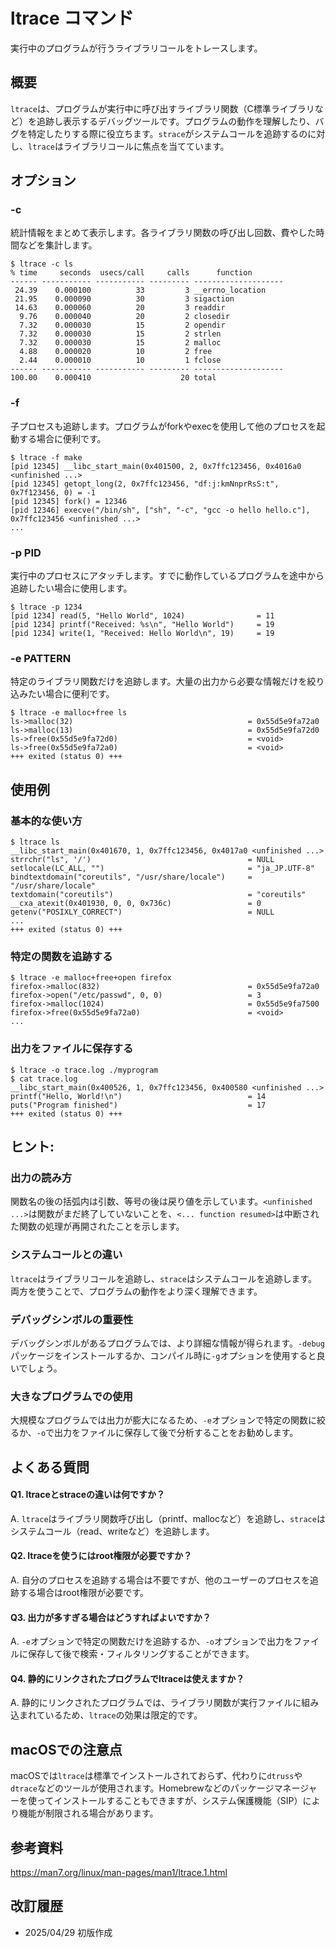 # ltrace コマンド
実行中のプログラムが行うライブラリコールをトレースします。

## 概要
`ltrace`は、プログラムが実行中に呼び出すライブラリ関数（C標準ライブラリなど）を追跡し表示するデバッグツールです。プログラムの動作を理解したり、バグを特定したりする際に役立ちます。`strace`がシステムコールを追跡するのに対し、`ltrace`はライブラリコールに焦点を当てています。

## オプション
### **-c**
統計情報をまとめて表示します。各ライブラリ関数の呼び出し回数、費やした時間などを集計します。

```console
$ ltrace -c ls
% time     seconds  usecs/call     calls      function
------ ----------- ----------- --------- --------------------
 24.39    0.000100          33         3 __errno_location
 21.95    0.000090          30         3 sigaction
 14.63    0.000060          20         3 readdir
  9.76    0.000040          20         2 closedir
  7.32    0.000030          15         2 opendir
  7.32    0.000030          15         2 strlen
  7.32    0.000030          15         2 malloc
  4.88    0.000020          10         2 free
  2.44    0.000010          10         1 fclose
------ ----------- ----------- --------- --------------------
100.00    0.000410                    20 total
```

### **-f**
子プロセスも追跡します。プログラムがforkやexecを使用して他のプロセスを起動する場合に便利です。

```console
$ ltrace -f make
[pid 12345] __libc_start_main(0x401500, 2, 0x7ffc123456, 0x4016a0 <unfinished ...>
[pid 12345] getopt_long(2, 0x7ffc123456, "df:j:kmNnprRsS:t", 0x7f123456, 0) = -1
[pid 12345] fork() = 12346
[pid 12346] execve("/bin/sh", ["sh", "-c", "gcc -o hello hello.c"], 0x7ffc123456 <unfinished ...>
...
```

### **-p PID**
実行中のプロセスにアタッチします。すでに動作しているプログラムを途中から追跡したい場合に使用します。

```console
$ ltrace -p 1234
[pid 1234] read(5, "Hello World", 1024)                = 11
[pid 1234] printf("Received: %s\n", "Hello World")     = 19
[pid 1234] write(1, "Received: Hello World\n", 19)     = 19
```

### **-e PATTERN**
特定のライブラリ関数だけを追跡します。大量の出力から必要な情報だけを絞り込みたい場合に便利です。

```console
$ ltrace -e malloc+free ls
ls->malloc(32)                                       = 0x55d5e9fa72a0
ls->malloc(13)                                       = 0x55d5e9fa72d0
ls->free(0x55d5e9fa72d0)                             = <void>
ls->free(0x55d5e9fa72a0)                             = <void>
+++ exited (status 0) +++
```

## 使用例
### 基本的な使い方
```console
$ ltrace ls
__libc_start_main(0x401670, 1, 0x7ffc123456, 0x4017a0 <unfinished ...>
strrchr("ls", '/')                                   = NULL
setlocale(LC_ALL, "")                                = "ja_JP.UTF-8"
bindtextdomain("coreutils", "/usr/share/locale")     = "/usr/share/locale"
textdomain("coreutils")                              = "coreutils"
__cxa_atexit(0x401930, 0, 0, 0x736c)                 = 0
getenv("POSIXLY_CORRECT")                            = NULL
...
+++ exited (status 0) +++
```

### 特定の関数を追跡する
```console
$ ltrace -e malloc+free+open firefox
firefox->malloc(832)                                 = 0x55d5e9fa72a0
firefox->open("/etc/passwd", 0, 0)                   = 3
firefox->malloc(1024)                                = 0x55d5e9fa7500
firefox->free(0x55d5e9fa72a0)                        = <void>
...
```

### 出力をファイルに保存する
```console
$ ltrace -o trace.log ./myprogram
$ cat trace.log
__libc_start_main(0x400526, 1, 0x7ffc123456, 0x400580 <unfinished ...>
printf("Hello, World!\n")                            = 14
puts("Program finished")                             = 17
+++ exited (status 0) +++
```

## ヒント:
### 出力の読み方
関数名の後の括弧内は引数、等号の後は戻り値を示しています。`<unfinished ...>`は関数がまだ終了していないことを、`<... function resumed>`は中断された関数の処理が再開されたことを示します。

### システムコールとの違い
`ltrace`はライブラリコールを追跡し、`strace`はシステムコールを追跡します。両方を使うことで、プログラムの動作をより深く理解できます。

### デバッグシンボルの重要性
デバッグシンボルがあるプログラムでは、より詳細な情報が得られます。`-debug`パッケージをインストールするか、コンパイル時に`-g`オプションを使用すると良いでしょう。

### 大きなプログラムでの使用
大規模なプログラムでは出力が膨大になるため、`-e`オプションで特定の関数に絞るか、`-o`で出力をファイルに保存して後で分析することをお勧めします。

## よくある質問
#### Q1. ltraceとstraceの違いは何ですか？
A. `ltrace`はライブラリ関数呼び出し（printf、mallocなど）を追跡し、`strace`はシステムコール（read、writeなど）を追跡します。

#### Q2. ltraceを使うにはroot権限が必要ですか？
A. 自分のプロセスを追跡する場合は不要ですが、他のユーザーのプロセスを追跡する場合はroot権限が必要です。

#### Q3. 出力が多すぎる場合はどうすればよいですか？
A. `-e`オプションで特定の関数だけを追跡するか、`-o`オプションで出力をファイルに保存して後で検索・フィルタリングすることができます。

#### Q4. 静的にリンクされたプログラムでltraceは使えますか？
A. 静的にリンクされたプログラムでは、ライブラリ関数が実行ファイルに組み込まれているため、`ltrace`の効果は限定的です。

## macOSでの注意点
macOSでは`ltrace`は標準でインストールされておらず、代わりに`dtruss`や`dtrace`などのツールが使用されます。Homebrewなどのパッケージマネージャーを使ってインストールすることもできますが、システム保護機能（SIP）により機能が制限される場合があります。

## 参考資料
https://man7.org/linux/man-pages/man1/ltrace.1.html

## 改訂履歴
- 2025/04/29 初版作成